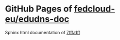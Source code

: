 GitHub Pages of [fedcloud-eu/edudns-doc](https://github.com/fedcloud-eu/edudns-doc.git)
===
Sphinx html documentation of [7fffa1ff](https://github.com/fedcloud-eu/edudns-doc/tree/7fffa1ffd1c082a63ace740f48e697bd2f0b54c7)
